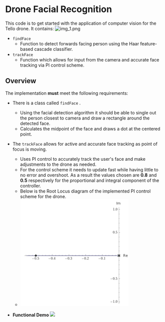 # Drone Facial Recognition

This code is to get started with the application of computer vision for the Tello drone.  It contains:
![img_1.png](img_1.png)
 * `findFace`
    * Function to detect forwards facing person using the Haar feature-based cascade classifier.
 * `trackFace`
    * Function which allows for input from the camera and accurate face tracking via PI control scheme.

## Overview

The implementation **must** meet the following requirements:

 * There is a class called `findFace` .
    * Using the facial detection algorithm it should be able to single out the person closest to camera and draw a rectangle around the detected face.
    * Calculates the midpoint of the face and draws a dot at the centered point.
 * The `trackFace` allows for active and accurate face tracking as point of focus is moving.
    * Uses PI control to accurately track the user's face and make adjustments to the drone as needed.
    * For the control scheme it needs to update fast while having little to no error and overshoot. As a result the values chosen are **0.8** and **0.5** respectively for the proportional and integral component of the controller.
    * Below is the Root Locus diagram of the implemented PI control scheme for the drone. 
    * ![img.png](img.png)
 
 * **Functional Demo**
   ![](AhadDemo.gif)
